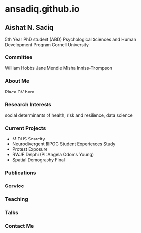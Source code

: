 # ansadiq.github.io

## Aishat N. Sadiq
5th Year PhD student (ABD)
Psychological Sciences and Human Development Program
Cornell University

### Committee
William Hobbs
Jane Mendle
Misha Inniss-Thompson

### About Me
Place CV here

### Research Interests
social determinants of health, risk and resilience, data science

### Current Projects
- MIDUS Scarcity
- Neurodivergent BIPOC Student Experiences Study
- Protest Exposure 
- RWJF Delphi (PI: Angela Odoms Young)
- Spatial Demography Final

### Publications

### Service

### Teaching

### Talks


### Contact Me

